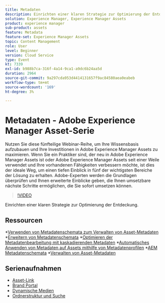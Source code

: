 ```yaml
---
title: Metadaten
description: Einrichten einer klaren Strategie zur Optimierung der Entdeckung
solution: Experience Manager, Experience Manager Assets
product: experience manager
sub-product: assets
feature: Metadata
feature-set: Experience Manager Assets
topic: Content Management
role: User
level: Beginner
version: Cloud Service
type: Event
kt: 7339
exl-id: b988b7ca-316f-4a14-9ca1-a9dc6b24aa5d
duration: 2964
source-git-commit: 9a297cda953d4414131657f9ac84580aea0eabeb
workflow-type: tm+mt
source-wordcount: '169'
ht-degree: 3%

---
```


# Metadaten - Adobe Experience Manager Asset-Serie

Nutzen Sie diese fünfteilige Webinar-Reihe, um Ihre Wissensbasis aufzubauen und Ihre Investitionen in Adobe Experience Manager Assets zu maximieren. Wenn Sie ein Praktiker sind, der neu in Adobe Experience Manager Assets ist oder Adobe Experience Manager Assets seit einer Weile verwendet und Ihre vorhandenen Fähigkeiten verbessern möchte, ist dies der ideale Weg, um einen tiefen Einblick in fünf der wichtigsten Bereiche der Lösung zu erhalten. Adobe-Experten werden die Grundlagen überprüfen und Ihnen erweiterte Einblicke geben, die Ihnen umsetzbare nächste Schritte ermöglichen, die Sie sofort umsetzen können.

>[!VIDEO](https://video.tv.adobe.com/v/332134/?quality=12&learn=on&hidetitle=true)

Einrichten einer klaren Strategie zur Optimierung der Entdeckung.

## Ressourcen

*[Verwenden von Metadatenschemata zum Verwalten von Asset-Metadaten](https://experienceleague.adobe.com/docs/experience-manager-learn/assets/authoring/metadata.html)
*[Erweitern von Metadatenschemata](https://experienceleague.adobe.com/docs/experience-manager-learn/assets/configuring/metadata-schemas.html?lang=de)
*[Optimieren der Metadatenbearbeitung mit kaskadierenden Metadaten](https://experienceleague.adobe.com/docs/experience-manager-learn/assets/metadata/cascade-metadata-feature-video-use.html?lang=de)
*[Automatisches Anwenden von Metadaten auf Assets mithilfe von Metadatenprofilen](https://experienceleague.adobe.com/docs/experience-manager-learn/assets/configuring/metadata-profiles.html?lang=de)
*[AEM Metadatenschemata](https://experienceleague.adobe.com/docs/experience-manager-65/assets/administer/metadata-schemas.html?lang=en#administer)
*[Verwalten von Asset-Metadaten](https://experienceleague.adobe.com/docs/experience-manager-65/assets/using/metadata.html?lang=en#RegisteringacustomnamespacewithinAEM)

## Serienaufnahmen

* [Asset-Link](asset-link.md)
* [Brand Portal](brand-portal.md)
* [Dynamische Medien](dynamic-media.md)
* [Ordnerstruktur und Suche](folder-structure-search.md)
